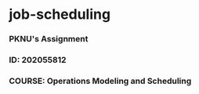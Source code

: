 # job-scheduling
### PKNU's Assignment
### ID: 202055812
### COURSE: Operations Modeling and Scheduling
